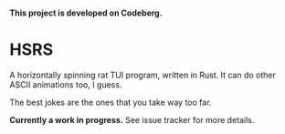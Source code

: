 #### This project is developed on Codeberg.

# HSRS

A horizontally spinning rat TUI program, written in Rust. It can do other ASCII animations too, I guess.

The best jokes are the ones that you take way too far.

**Currently a work in progress.** See issue tracker for more details.
